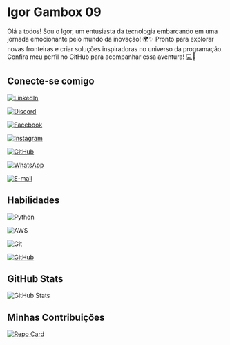 
# Igor Gambox 09

Olá a todos! Sou o Igor, um entusiasta da tecnologia embarcando em uma jornada emocionante pelo mundo da inovação! 🌍✨ Pronto para explorar novas fronteiras e criar soluções inspiradoras no universo da programação. Confira meu perfil no GitHub para acompanhar essa aventura! 💻🚀

## Conecte-se comigo 

[![LinkedIn](https://img.shields.io/badge/LinkedIn-0077B5?style=for-the-badge&logo=linkedin&logoColor=white)](https://www.linkedin.com/in/igor-gomes-ferreira/)

[![Discord](https://img.shields.io/badge/Discord-7289DA?style=for-the-badge&logo=discord&logoColor=white)](https://discord.com/channels/@igorgambox/)

[![Facebook](https://img.shields.io/badge/Facebook-1877F2?style=for-the-badge&logo=facebook&logoColor=white)](https://www.facebook.com/igor.gomesferreira.9/)

[![Instagram](https://img.shields.io/badge/-Instagram-%23E4405F?style=for-the-badge&logo=instagram&logoColor=white)](https://www.instagram.com/gambox009/)

[![GitHub](https://img.shields.io/badge/GitHub-100000?style=for-the-badge&logo=github&logoColor=white)](https://github.com/IgorGambox09)

[![WhatsApp](https://img.shields.io/badge/WhatsApp-25D366?style=for-the-badge&logo=whatsapp&logoColor=white)](https://wa.me/55011964455259)

[![E-mail](https://img.shields.io/badge/-Email-000?style=for-the-badge&logo=microsoft-outlook&logoColor=007BFF)](mailto:igor.gambox@outlook.com)


## Habilidades 

![Python](https://img.shields.io/badge/python-3670A0?style=for-the-badge&logo=python&logoColor=ffdd54)

![AWS](https://img.shields.io/badge/AWS-000.svg?style=for-the-badge&logo=amazon-aws&logoColor=white)

![Git](https://img.shields.io/badge/GIT-E44C30?style=for-the-badge&logo=git&logoColor=white)

[![GitHub](https://img.shields.io/badge/GitHub-100000?style=for-the-badge&logo=github&logoColor=white)](https://github.com/IgorGambox09)


## GitHub Stats

![GitHub Stats](https://github-readme-stats.vercel.app/api?username=IgorGambox09&theme=transparent&bg_color=000&border_color=30A3DC&show_icons=true&icon_color=30A3DC&title_color=E94D5F&text_color=FFF)

## Minhas Contribuições

[![Repo Card](https://github-readme-stats.vercel.app/api/pin/?username=SEUUSERNAME&repo=SEUREPOSITORIO&bg_color=000&border_color=30A3DC&show_icons=true&icon_color=30A3DC&title_color=E94D5F&text_color=FFF)](https://github.com/IgorGambox09/dio-lab-open-source)




